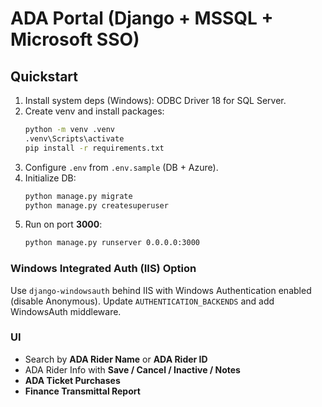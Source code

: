 # ADA Portal (Django + MSSQL + Microsoft SSO)

## Quickstart
1. Install system deps (Windows): ODBC Driver 18 for SQL Server.
2. Create venv and install packages:
   ```bash
   python -m venv .venv
   .venv\Scripts\activate
   pip install -r requirements.txt
   ```
3. Configure `.env` from `.env.sample` (DB + Azure).
4. Initialize DB:
   ```bash
   python manage.py migrate
   python manage.py createsuperuser
   ```
5. Run on port **3000**:
   ```bash
   python manage.py runserver 0.0.0.0:3000
   ```

### Windows Integrated Auth (IIS) Option
Use `django-windowsauth` behind IIS with Windows Authentication enabled (disable Anonymous). Update `AUTHENTICATION_BACKENDS` and add WindowsAuth middleware.

### UI
- Search by **ADA Rider Name** or **ADA Rider ID**
- ADA Rider Info with **Save / Cancel / Inactive / Notes**
- **ADA Ticket Purchases**
- **Finance Transmittal Report**
